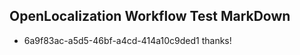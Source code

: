 ## OpenLocalization Workflow Test MarkDown
* 6a9f83ac-a5d5-46bf-a4cd-414a10c9ded1 thanks!

<!--HONumber=Aug16_HO4-->


